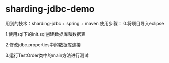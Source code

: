 # sharding-jdbc-demo
用到的技术：sharding-jdbc + spring + maven
使用步骤：
0.将项目导入eclipse

1.使用sql下的init.sql创建数据库和数据表

2.修改jdbc.properties中的数据库连接

3.运行TestOrder类中的main方法进行测试
